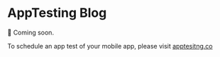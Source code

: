 # AppTesting Blog

👋 Coming soon.

To schedule an app test of your mobile app, please visit [apptesitng.co](https://apptesitng.co)
